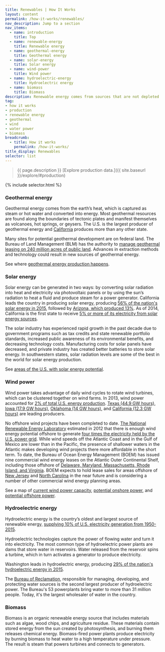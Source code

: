 ```yaml
---
title: Renewables | How It Works
layout: content
permalink: /how-it-works/renewables/
nav_description: Jump to a section
nav_items:
  - name: introduction
    title: Top
  - name: renewable-energy
    title: Renewable energy
  - name: geothermal-energy
    title: Geothermal energy
  - name: solar-energy
    title: Solar energy
  - name: wind-power
    title: Wind power
  - name: hydroelectric-energy
    title: Hydroelectric energy
  - name: biomass
    title: Biomass     
description: Renewable energy comes from sources that are not depleted when used. These resources include geothermal, solar, wind, water, and biomass. All constitute growing sources of environmentally sustainable energy to meet the country’s electricity needs.
tag:
- how it works
- production
- renewable energy
- geothermal
- wind
- water power
- biomass
breadcrumb:
  - title: How it works
    permalink: /how-it-works/
title_display: Renewables
selector: list
---
```


> {{ page.description }} [Explore production data.]({{ site.baseurl }}/explore/#production)

{% include selector.html %}

### Geothermal energy

Geothermal energy comes from the earth’s heat, which is captured as steam or hot water and converted into energy. Most geothermal resources are found along the boundaries of tectonic plates and manifest themselves as volcanoes, hot springs, or geysers. The U.S. is the largest producer of geothermal energy and [California]({{site.baseurl}}/explore/CA/#production) produces more than any other state.

Many sites for potential geothermal development are on federal land. The Bureau of Land Management (BLM) has the authority to [manage geothermal leasing on 240 million acres of public land](https://www.blm.gov/programs/energy-and-minerals/renewable-energy/geothermal-energy). Advances in extraction methods and technology could result in new sources of geothermal energy.

See where [geothermal energy production happens](http://www.nrel.gov/gis/geothermal.html).

### Solar energy

Solar energy can be generated in two ways: by converting solar radiation into heat and electricity via photovoltaic panels or by using the sun’s radiation to heat a fluid and produce steam for a power generator. California leads the country in producing solar energy, producing [56% of the nation's solar energy in 2015]({{site.baseurl}}/explore/CA/#production), followed by [Arizona, which produced 13%]({{site.baseurl}}/explore/AZ/#production). As of 2014, California is the first state to receive [5% or more of its electricity from solar energy sources](http://www.eia.gov/todayinenergy/detail.cfm?id=20492).

The solar industry has experienced rapid growth in the past decade due to government programs such as tax credits and state renewable portfolio standards, increased public awareness of its environmental benefits, and decreasing technology costs. Manufacturing costs for solar panels have decreased, and private industry has created better batteries to store solar energy. In southwestern states, solar radiation levels are some of the best in the world for solar energy production.

See [areas of the U.S. with solar energy potential](http://energy.gov/maps/solar-energy-potential).

### Wind power

Wind power takes advantage of daily wind cycles to rotate wind turbines, which can be clustered together on wind farms. In 2013, wind power accounted for [2% of total U.S. energy production](http://www.eia.gov/totalenergy/data/monthly/pdf/mer.pdf). [Texas (44.9 GW hours)]({{site.baseurl}}/explore/CA/#production), [Iowa (17.9 GW hours)]({{site.baseurl}}/explore/IA/#production), [Oklahoma (14 GW hours)]({{site.baseurl}}/explore/OK/#production), and [California (12.3 GW hours)]({{site.baseurl}}/explore/CA/#production) are leading producers.

No offshore wind projects have been completed to date. [The National Renewable Energy Laboratory](http://www.nrel.gov/) estimated in 2012 that there is enough wind energy potential offshore to generate [four times the electricity held by the U.S. power grid](http://www.boem.gov/renewable-energy-program/renewable-energy-guide/offshore-wind-energy.aspx). While wind speeds off the Atlantic Coast and in the Gulf of Mexico are lower than in the Pacific, the presence of shallower waters in the Atlantic makes developing wind projects there more affordable in the short term. To date, the Bureau of Ocean Energy Management (BOEM) has issued nine commercial wind energy leases on the Atlantic Outer Continental Shelf, including those offshore of [Delaware, Maryland, Massachusetts, Rhode Island, and Virginia](http://www.boem.gov/Lease-and-Grant-Information/). BOEM expects to hold lease sales for areas offshore of [New Jersey](http://www.boem.gov/State-Activities-New-Jersey/) and [North Carolina](http://www.boem.gov/state-activities-north-carolina/) in the near future and is considering a number of other commercial wind energy planning areas.

See a map of [current wind power capacity](http://apps2.eere.energy.gov/wind/windexchange/wind_installed_capacity.asp), [potential onshore power](http://apps2.eere.energy.gov/wind/windexchange/wind_maps.asp), and [potential offshore power](http://apps2.eere.energy.gov/wind/windexchange/windmaps/offshore.asp).

### Hydroelectric energy

Hydroelectric energy is the country’s oldest and largest source of renewable energy, [supplying 10% of U.S. electricity generation from 1950-2015](https://energy.gov/sites/prod/files/2016/10/f33/Hydropower-Vision-10262016_0.pdf).

Hydroelectric technologies capture the power of flowing water and turn it into electricity. The most common type of hydroelectric power plants are dams that store water in reservoirs. Water released from the reservoir spins a turbine, which in turn activates a generator to produce electricity.

Washington leads in hydroelectric energy, producing [29% of the nation's hydroelectric energy in 2015]({{site.baseurl}}/explore/WA/#production).

The [Bureau of Reclamation](https://www.usbr.gov/), responsible for managing, developing, and protecting water sources is the second largest producer of hydroelectric power. The Bureau's 53 powerplants bring water to more than 31 million people. Today, it's the largest wholesaler of water in the country.

### Biomass

Biomass is an organic renewable energy source that includes materials such as algae, wood chips, and agriculture residue. These materials contain stored energy from the sun created by photosynthesis, and burning them releases chemical energy. Biomass-fired power plants produce electricity by burning biomass to heat water to a high temperature under pressure. The result is steam that powers turbines and connects to generators.

